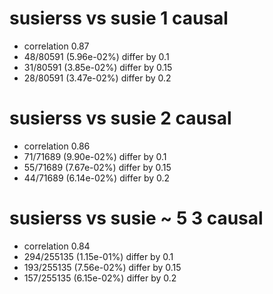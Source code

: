 # susierss vs susie  1 causal

- correlation 0.87
- 48/80591 (5.96e-02%) differ by 0.1
- 31/80591 (3.85e-02%) differ by 0.15
- 28/80591 (3.47e-02%) differ by 0.2


# susierss vs susie  2 causal

- correlation 0.86
- 71/71689 (9.90e-02%) differ by 0.1
- 55/71689 (7.67e-02%) differ by 0.15
- 44/71689 (6.14e-02%) differ by 0.2


# susierss vs susie  ~ 5 3 causal

- correlation 0.84
- 294/255135 (1.15e-01%) differ by 0.1
- 193/255135 (7.56e-02%) differ by 0.15
- 157/255135 (6.15e-02%) differ by 0.2


